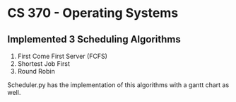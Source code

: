 # CS 370 - Operating Systems 
## Implemented 3 Scheduling Algorithms 
1. First Come First Server (FCFS)
2. Shortest Job First
3. Round Robin

Scheduler.py has the implementation of this algorithms with a gantt chart as well. 
